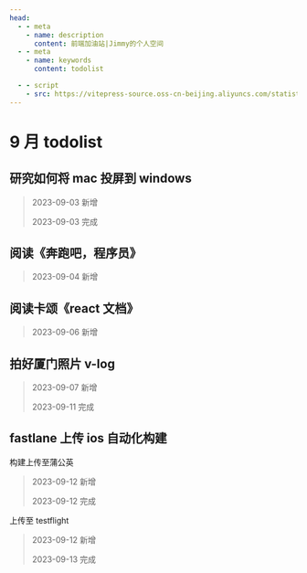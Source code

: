 ```yaml
---
head:
  - - meta
    - name: description
      content: 前端加油站|Jimmy的个人空间
  - - meta
    - name: keywords
      content: todolist

  - - script
    - src: https://vitepress-source.oss-cn-beijing.aliyuncs.com/statistics.js
---
```


# 9 月 todolist

## 研究如何将 mac 投屏到 windows

> 2023-09-03 新增
>
> 2023-09-03 完成

## 阅读《奔跑吧，程序员》

> 2023-09-04 新增

## 阅读卡颂《react 文档》

> 2023-09-06 新增

## 拍好厦门照片 v-log

> 2023-09-07 新增
>
> 2023-09-11 完成

## fastlane 上传 ios 自动化构建

构建上传至蒲公英

> 2023-09-12 新增
>
> 2023-09-12 完成

上传至 testflight

> 2023-09-12 新增
>
> 2023-09-13 完成
